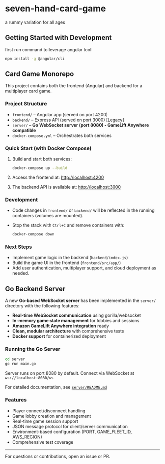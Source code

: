# seven-hand-card-game

a rummy variation for all ages

## Getting Started with Development

first run command to leverage angular tool

```bash
npm install -g @angular/cli
```

## Card Game Monorepo

This project contains both the frontend (Angular) and backend for a multiplayer card game.

### Project Structure

- `frontend/` – Angular app (served on port 4200)
- `backend/` – Express API (served on port 3000) [Legacy]
- `server/` – **Go WebSocket server (port 8080) - GameLift Anywhere compatible**
- `docker-compose.yml` – Orchestrates both services

### Quick Start (with Docker Compose)

1. Build and start both services:

   ```bash
   docker-compose up --build
   ```

2. Access the frontend at: <http://localhost:4200>
3. The backend API is available at: <http://localhost:3000>

### Development

- Code changes in `frontend/` or `backend/` will be reflected in the running containers (volumes are mounted).
- Stop the stack with `Ctrl+C` and remove containers with:

   ```bash
   docker-compose down
   ```

### Next Steps

- Implement game logic in the backend (`backend/index.js`)
- Build the game UI in the frontend (`frontend/src/app/`)
- Add user authentication, multiplayer support, and cloud deployment as needed.

## Go Backend Server

A new **Go-based WebSocket server** has been implemented in the `server/` directory with the following features:

- **Real-time WebSocket communication** using gorilla/websocket
- **In-memory game state management** for lobbies and sessions
- **Amazon GameLift Anywhere integration** ready
- **Clean, modular architecture** with comprehensive tests
- **Docker support** for containerized deployment

### Running the Go Server

```bash
cd server
go run main.go
```

Server runs on port 8080 by default. Connect via WebSocket at `ws://localhost:8080/ws`

For detailed documentation, see [`server/README.md`](server/README.md)

### Features

- Player connect/disconnect handling
- Game lobby creation and management
- Real-time game session support
- JSON message protocol for client/server communication
- Environment-based configuration (PORT, GAME_FLEET_ID, AWS_REGION)
- Comprehensive test coverage

---

For questions or contributions, open an issue or PR.
